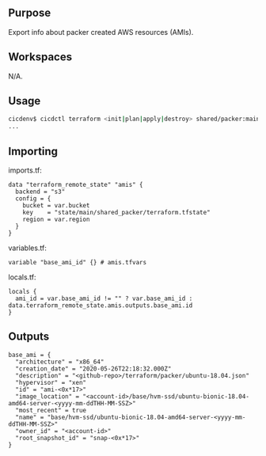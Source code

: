 ## Purpose
Export info about packer created AWS resources (AMIs).

## Workspaces
N/A.

## Usage
```bash
cicdenv$ cicdctl terraform <init|plan|apply|destroy> shared/packer:main
...
```

## Importing
imports.tf:
```hcl
data "terraform_remote_state" "amis" {
  backend = "s3"
  config = {
    bucket = var.bucket
    key    = "state/main/shared_packer/terraform.tfstate"
    region = var.region
  }
}
```

variables.tf:
```hcl
variable "base_ami_id" {} # amis.tfvars
```

locals.tf:
```hcl
locals {
  ami_id = var.base_ami_id != "" ? var.base_ami_id : data.terraform_remote_state.amis.outputs.base_ami.id
}
```

## Outputs
```hcl
base_ami = {
  "architecture" = "x86_64"
  "creation_date" = "2020-05-26T22:18:32.000Z"
  "description" = "<github-repo>/terraform/packer/ubuntu-18.04.json"
  "hypervisor" = "xen"
  "id" = "ami-<0x*17>"
  "image_location" = "<account-id>/base/hvm-ssd/ubuntu-bionic-18.04-amd64-server-<yyyy-mm-ddTHH-MM-SSZ>"
  "most_recent" = true
  "name" = "base/hvm-ssd/ubuntu-bionic-18.04-amd64-server-<yyyy-mm-ddTHH-MM-SSZ>"
  "owner_id" = "<account-id>"
  "root_snapshot_id" = "snap-<0x*17>"
}
```
